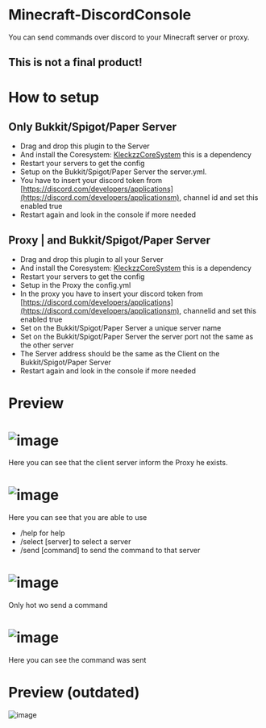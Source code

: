 # Minecraft-DiscordConsole
You can send commands over discord to your Minecraft server or proxy.

## This is not a final product!

# How to setup
## Only Bukkit/Spigot/Paper Server
- Drag and drop this plugin to the Server
- And install the Coresystem: [KleckzzCoreSystem](https://github.com/Kleckzz/KleckzzCoreSystem)
  this is a dependency
- Restart your servers to get the config
- Setup on the Bukkit/Spigot/Paper Server the server.yml. 
- You have to insert your discord token from [https://discord.com/developers/applications](https://discord.com/developers/applicationsm), channel id and set this enabled true
- Restart again and look in the console if more needed

## Proxy | and Bukkit/Spigot/Paper Server
- Drag and drop this plugin to all your Server
- And install the Coresystem: [KleckzzCoreSystem](https://github.com/Kleckzz/KleckzzCoreSystem)
this is a dependency
- Restart your servers to get the config
- Setup in the Proxy the config.yml 
- In the proxy you have to insert your discord token from [https://discord.com/developers/applications](https://discord.com/developers/applicationsm), channelid and set this enabled true
- Set on the Bukkit/Spigot/Paper Server a unique server name
- Set on the Bukkit/Spigot/Paper Server the server port not the same as the other server
- The Server address should be the same as the Client on the Bukkit/Spigot/Paper Server
- Restart again and look in the console if more needed

# Preview
# ![image](https://cloud.rakutt.eu/s/ef7BmecoNSBP7fX/preview)
Here you can see that the client server inform the Proxy he exists.
# ![image](https://cloud.rakutt.eu/s/2Jb3HnBjfkJckoB/preview)
Here you can see that you are able to use
- /help for help
- /select [server] to select a server
- /send [command] to send the command to that server
# ![image](https://cloud.rakutt.eu/s/5gFoQHSMdxLbzBN/preview)
Only hot wo send a command
# ![image](https://cloud.rakutt.eu/s/HsqFpCLsr4LcBMa/preview)
Here you can see the command was sent


# Preview (outdated)
![image](https://cloud.rakutt.eu/s/TYJ9pZnNy5i3SXa/preview)
